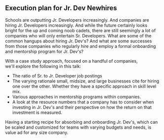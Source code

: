 ## Execution plan for Jr. Dev Newhires

Schools are outputting Jr. Developers increasingly. And companies are hiring
Jr. Developers increasingly. And while the future certainly looks bright for the up and coming noob cadets,
there are still seemingly a lot of companies who will only entertain Sr.
Developers. What are some of the common hangups about hiring Jr. Dev's?
And what are some successes from those companies who regularly hire and
employ a formal onboarding and mentorship program for Jr. Dev's?

With a case study approach, focused on a handful of companies,  
we'll explore the following in this talk:

+ The ratio of Sr. to Jr. Developer job postings
+ The varying rationale small, midsize, and large businesses cite for
  hiring one over the other. Whether they have a specific approach in
  skill level mix.
+ Various approaches in mentorship programs within companies.
+ A look at the resource numbers that a company has to consider when
  investing in Jr. Dev's and their perspective on how the return on that
  investment is measured.

Having a starting recipe for absorbing and onboarding Jr. Dev's, which
can be scaled and customized for teams with varying budgets and needs, is
value ad for any size company. 
 


